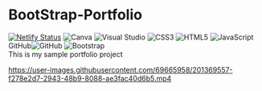 # BootStrap-Portfolio
[![Netlify Status](https://api.netlify.com/api/v1/badges/8b6d84b7-45e3-4453-a3ca-9581dffc3529/deploy-status)](https://app.netlify.com/sites/bootstrap-portfolio-omkar/deploys)
![Canva](https://img.shields.io/badge/Canva-%2300C4CC.svg?style=for-the-badge&logo=Canva&logoColor=white)
![Visual Studio](https://img.shields.io/badge/Visual%20Studio-5C2D91.svg?style=for-the-badge&logo=visual-studio&logoColor=white)
![CSS3](https://img.shields.io/badge/css3-%231572B6.svg?style=for-the-badge&logo=css3&logoColor=white)
![HTML5](https://img.shields.io/badge/html5-%23E34F26.svg?style=for-the-badge&logo=html5&logoColor=white)
![JavaScript](https://img.shields.io/badge/javascript-%23323330.svg?style=for-the-badge&logo=javascript&logoColor=%23F7DF1E)
GitHub![GitHub](https://img.shields.io/badge/github-%23121011.svg?style=for-the-badge&logo=github&logoColor=white)
![Bootstrap](https://img.shields.io/badge/bootstrap-%23563D7C.svg?style=for-the-badge&logo=bootstrap&logoColor=white)
<br>
This is my sample portfolio project



https://user-images.githubusercontent.com/69665958/201369557-f278e2d7-2943-48b9-8088-ae3fac40d6b5.mp4


